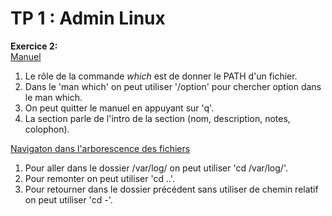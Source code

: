 # TP 1 : Admin Linux

**Exercice 2:**  
<ins>Manuel</ins>
1. Le rôle de la commande *which* est de donner le PATH d'un fichier.
2. Dans le 'man which' on peut utiliser '/option' pour chercher option dans le man which.
3. On peut quitter le manuel en appuyant sur 'q'.
4. La section parle de l'intro de la section (nom, description, notes, colophon).  
  
  <ins>Navigaton dans l'arborescence des fichiers</ins>  
1. Pour aller dans le dossier /var/log/ on peut utiliser 'cd /var/log/'.  
2. Pour remonter on peut utiliser 'cd ..'.
3. Pour retourner dans le dossier précédent sans utiliser de chemin relatif on peut utiliser 'cd -'.
